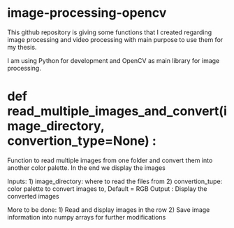 # image-processing-opencv
This github repository is giving some functions that I created regarding image processing and video processing 
with main purpose to use them for my thesis. 

I am using Python for development and OpenCV as main library for image processing.



# def read_multiple_images_and_convert(image_directory, convertion_type=None) :
  Function to read multiple images from one folder and convert them into another
  color palette. In the end we display the images

  Inputs: 1) image_directory: where to read the files from 
          2) convertion_tupe: color palette to convert images to, Default = RGB
  Output : Display the converted images 

  More to be done: 1) Read and display images in the row
                   2) Save image information into numpy arrays for further modifications
